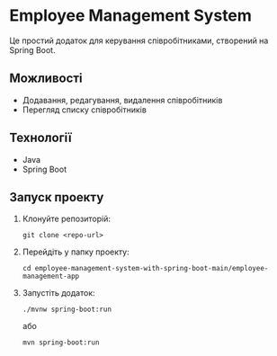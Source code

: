 # Employee Management System

Це простий додаток для керування співробітниками, створений на Spring Boot.

## Можливості

- Додавання, редагування, видалення співробітників
- Перегляд списку співробітників

## Технології

- Java
- Spring Boot

## Запуск проекту

1. Клонуйте репозиторій:
   ```
   git clone <repo-url>
   ```
2. Перейдіть у папку проекту:
   ```
   cd employee-management-system-with-spring-boot-main/employee-management-app
   ```
3. Запустіть додаток:
   ```
   ./mvnw spring-boot:run
   ```
   або
   ```
   mvn spring-boot:run
   ```
